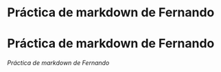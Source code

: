 # Práctica de markdown de Fernando
# Práctica de markdown de Fernando


###### Práctica de markdown de Fernando
